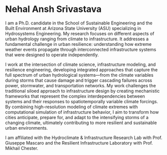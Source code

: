 # Nehal Ansh Srivastava



I am a Ph.D. candidate in the School of Sustainable Engineering and the Built Environment at Arizona State University (ASU) specializing in Hydrosystems Engineering. My research focuses on different aspects of urban hydrology ranging from climate to infrastructure. It addresses a fundamental challenge in urban resilience: understanding how extreme weather events propagate through interconnected infrastructure systems that were designed to operate independently.

I work at the intersection of climate science, infrastructure modeling, and resilience engineering, developing integrated approaches that capture the full spectrum of urban hydrological systems—from the climate variables during storms that cause damage and trigger cascading failures across power, stormwater, and transportation networks. My work challenges the traditional siloed approach to infrastructure design by creating mechanistic frameworks that represent the complex interdependencies between systems and their responses to spatiotemporally variable climate forcings. By combining high-resolution modeling of climate extremes with computational simulation of infrastructure behavior, I aim to transform how cities anticipate, prepare for, and adapt to the intensifying storms of a changing climate, ultimately contributing to more resilient and sustainable urban environments.

I am affiliated with the Hydroclimate & Infrastructure Research Lab with Prof. Giuseppe Mascaro and the Resilient Infrastructure Laboratory with Prof. Mikhail Chester.
